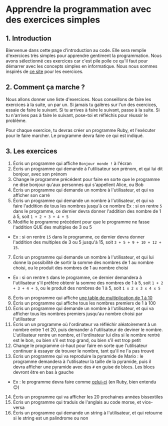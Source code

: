 Apprendre la programmation avec des exercices simples
==========

## 1. Introduction
Bienvenue dans cette page d'introduction au code. Elle sera remplie d'exercices très simples pour apprendre gentiment la programmation. Nous avons sélectionné ces exercices car c'est pile poile ce qu'il faut pour démarrer avec les concepts simples en informatique. Nous nous sommes inspirés de [ce site](https://adriann.github.io/programming_problems.html) pour les exercices.

## 2. Comment ça marche ?
Nous allons donner une liste d'exercices. Nous conseillons de faire les exercices à la suite, un par un. Si jamais tu galères sur l'un des exercices, essaie de faire le suivant. Si tu arrives à faire le suivant, passe à la suite. Si tu n'arrives pas à faire le suivant, pose-toi et réfléchis pour réussir le problème.


Pour chaque exercice, tu devras créer un programme Ruby, et l'exécuter pour le faire marcher. Le programme devra faire ce qui est indiqué.


## 3. Les exercices

1. Écris un programme qui affiche `Bonjour monde !` à l'écran
2. Écris un programme qui demande à l'utilisateur son prénom, et qui lui dit bonjour, avec son prénom
3. Change le programme précédent pour faire en sorte que le programme ne dise bonjour qu'aux personnes qui s'appellent Alice, ou Bob
4. Écris un programme qui demande un nombre à l'utilisateur, et qui va afficher son carré
5. Écris un programme qui demande un nombre à l'utilisateur, et qui va faire l'addition de tous les nombres jusqu'à ce nombre
 Ex : si on rentre `5` dans le programme, ce dernier devra donner l'addition des nombre de 1 à 5, soit `1 + 2 + 3 + 4 + 5`
6. Modifie le programme précédent pour que le programme ne fasse l'addition QUE des multiples de 3 ou 5
 - Ex : si on rentre `15` dans le programme, ce dernier devra donner l'addition des multiples de 3 ou 5 jusqu'à 15, soit `3 + 5 + 9 + 10 + 12 + 15`.
7. Écris un programme qui demande un nombre à l'utilisateur, et qui lui donne la possibilité de sortir la somme des nombres de 1 au nombre choisi, ou le produit des nombres de 1 au nombre choisi
 - Ex : si on rentre `5` dans le programme, ce dernier demandera à l'utilisateur s'il préfére obtenir la somme des nombres de 1 à 5, soit `1 + 2 + 3 + 4 + 5`, ou le produit des nombres de 1 à 5, soit `1 x 2 x 3 x 4 x 5`
8. Écris un programme qui affiche [une table de multiplication de 1 à 10](http://ekladata.com/02pAsqn3cSH1kWsv4qb1DLASXAY.jpg)
9. Écris un programme qui affiche tous les nombres premiers de 1 à 100
10. Écris un programme qui demande un nombre à l'utilisateur, et qui va afficher tous les nombres premiers jusqu'au nombre choisi par l'utilisateur
11. Écris un un programme où l'ordinateur va réfléchir aléatoirement à un nombre entre 1 et 20, puis demander à l'utilisateur de deviner le nombre. L'utilisateur rentre un nombre, et l'ordinateur lui dira si le nombre rentré est le bon, ou bien s'il est trop grand, ou bien s'il est trop petit
12. Change le programme ci-haut pour faire en sorte que l'utilisateur continuer à essayer de trouver le nombre, tant qu'il ne l'a pas trouvé
13. Écris un programme qui va reproduire la pyramide de Mario : le programme demandera à l'utilisateur la taille de la pyramide, puis il devra afficher une pyramide avec des `#` en guise de blocs. Les blocs devront être en bas à gauche
 - Ex : le programme devra faire comme [celui-ci](http://www.korenlc.com/mario-pyramid-in-c/) (en Ruby, bien entendu 😉)
14. Écris un programme qui va afficher les 20 prochaines années bissextiles
15. Écris un programme qui traduis de l'anglais au code morse, et vice-versa
16. Écris un programme qui demande un string à l'utilisateur, et qui retourne si le string est un palindrome ou non